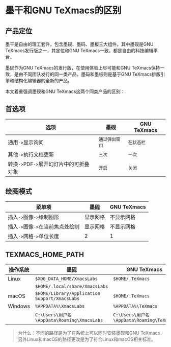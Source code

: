 # 墨干和GNU TeXmacs的区别
## 产品定位
墨干是自由的理工套件，包含墨砚、墨码、墨板三大组件。其中墨砚是GNU TeXmacs发行版之一，其定位和GNU TeXmacs一致，都是自由的科技编辑平台。

墨砚作为GNU TeXmacs的发行版，在使用体验上尽可能和GNU TeXmacs保持一致，是由不同团队发行的同一类产品。墨码和墨板则是基于GNU TeXmacs排版引擎和结构化编辑器的全新的产品。

本文着重强调墨砚和GNU TeXmacs这两个同类产品的区别：

## 首选项
| 选项 | 墨砚 | GNU TeXmacs|
|--------|-----------------|------------|
| 通用`->`显示询问 | `通过弹出窗口` | `在状态栏` |
| 其他`->`执行文档更新 | `三次` | `一次` |
| 转换`->`PDF`->`展开幻灯片中的可折叠对象 | `开启` | `关闭` |

## 绘图模式
| 菜单项 | 墨砚 | GNU TeXmacs |
|--------|------------------|-----------|
| 插入`->`图像`->`绘制图形 | 显示网格 | 不显示网格 |
| 插入`->`图像`->`在当前焦点处绘制 | 显示网格 | 不显示网格 |
| 插入`->`网格`->`单位长度 | 2 | 1 |


## TEXMACS_HOME_PATH
| 操作系统 | 墨砚 | GNU TeXmacs |
|---------|-----|-------------|
| Linux   | `$XDG_DATA_HOME/XmacsLabs` | `$HOME/.TeXmacs` |
|         | `$HOME/.local/share/XmacsLabs` |  |
| macOS | `$HOME/Library/Application Support/XmacsLabs` | `$HOME/.TeXmacs` |
| Windows | `%APPDATA%\XmacsLabs` | `%APPDATA%\TeXmacs`|
| | `C:\Users\用户名\AppData\Roaming\XmacsLabs` | `C:\Users\用户名\AppData\Roaming\TeXmacs` |

> 为什么：不同的路径是为了在系统上可以同时安装墨砚和GNU TeXmacs，另外Linux和macOS的路径更改是为了符合Linux和macOS相关标准。
